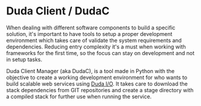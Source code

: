 # Duda Client / DudaC

When dealing with different software components to build a specific solution, it's important to have tools to setup a proper development environment which takes care of validate the system requirements and dependencies. Reducing entry complexity it's a must when working with frameworks for the first time, so the focus can stay on development and not in setup tasks.

Duda Client Manager (aka DudaC), is a tool made in Python with the objective to create a working development environment for who wants to build scalable web services using [Duda I/O](http://duda.io). It takes care to download the stack dependencies from GIT repositories and create a stage directory with a compiled stack for further use when running the service.
